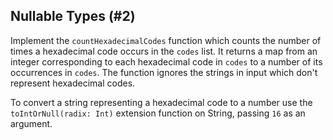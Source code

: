 ## Nullable Types (#2)

Implement the `countHexadecimalCodes` function which counts the number 
of times a hexadecimal code occurs in the `codes` list.
It returns a map from an integer corresponding to each hexadecimal code in 
`codes` to a number of its occurrences in `codes`.
The function ignores the strings in input which don't represent hexadecimal
codes.

<div class="hint">

To convert a string representing a hexadecimal code to a number use 
the `toIntOrNull(radix: Int)` extension function on String, passing 
`16` as an argument.

</div>